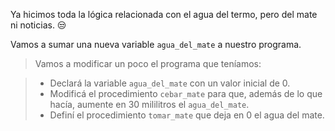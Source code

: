 Ya hicimos toda la lógica relacionada con el agua del termo, pero del mate ni noticias. :unamused:

Vamos a sumar una nueva variable `agua_del_mate` a nuestro programa.

> Vamos a modificar un poco el programa que teníamos:

> * Declará la variable `agua_del_mate` con un valor inicial de 0.
> * Modificá el procedimiento `cebar_mate` para que, además de lo que hacía, aumente en 30 mililitros el `agua_del_mate`. 
> * Definí el procedimiento `tomar_mate` que deja en 0 el agua del mate. 